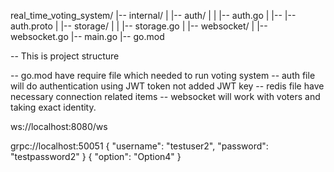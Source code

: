 real_time_voting_system/
|-- internal/
|   |-- auth/
|   |   |-- auth.go
|   |-- |-- auth.proto
|   |-- storage/
|   |   |-- storage.go
|   |-- websocket/
|       |-- websocket.go
|-- main.go
|-- go.mod


-- This is project structure

-- go.mod have require file which needed to run voting system
-- auth file will do authentication using JWT token not added JWT key
-- redis file have necessary connection related items
-- websocket will work with voters and taking exact identity.


ws://localhost:8080/ws

grpc://localhost:50051
{
  "username": "testuser2",
  "password": "testpassword2"
}
{
    "option": "Option4"
}
